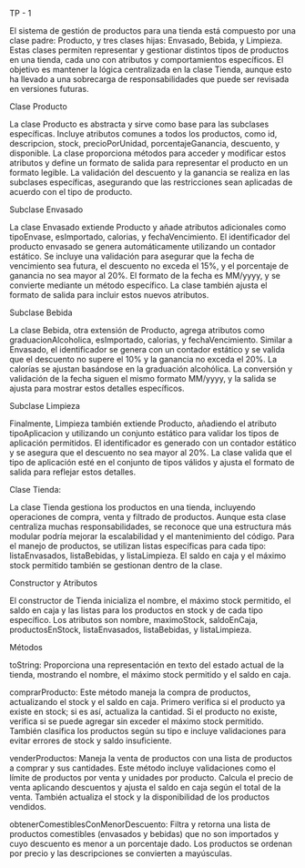 TP - 1

El sistema de gestión de productos para una tienda está compuesto por una clase padre: Producto, y tres clases hijas: Envasado, Bebida, y Limpieza. Estas clases permiten representar y gestionar distintos tipos de productos en una tienda, cada uno con atributos y comportamientos específicos. El objetivo es mantener la lógica centralizada en la clase Tienda, aunque esto ha llevado a una sobrecarga de responsabilidades que puede ser revisada en versiones futuras.

Clase Producto

La clase Producto es abstracta y sirve como base para las subclases específicas. Incluye atributos comunes a todos los productos, como id, descripcion, stock, precioPorUnidad, porcentajeGanancia, descuento, y disponible. La clase proporciona métodos para acceder y modificar estos atributos y define un formato de salida para representar el producto en un formato legible. La validación del descuento y la ganancia se realiza en las subclases específicas, asegurando que las restricciones sean aplicadas de acuerdo con el tipo de producto.

Subclase Envasado

La clase Envasado extiende Producto y añade atributos adicionales como tipoEnvase, esImportado, calorias, y fechaVencimiento. El identificador del producto envasado se genera automáticamente utilizando un contador estático. Se incluye una validación para asegurar que la fecha de vencimiento sea futura, el descuento no exceda el 15%, y el porcentaje de ganancia no sea mayor al 20%. El formato de la fecha es MM/yyyy, y se convierte mediante un método específico. La clase también ajusta el formato de salida para incluir estos nuevos atributos.

Subclase Bebida

La clase Bebida, otra extensión de Producto, agrega atributos como graduacionAlcoholica, esImportado, calorias, y fechaVencimiento. Similar a Envasado, el identificador se genera con un contador estático y se valida que el descuento no supere el 10% y la ganancia no exceda el 20%. La calorías se ajustan basándose en la graduación alcohólica. La conversión y validación de la fecha siguen el mismo formato MM/yyyy, y la salida se ajusta para mostrar estos detalles específicos.

Subclase Limpieza

Finalmente, Limpieza también extiende Producto, añadiendo el atributo tipoAplicacion y utilizando un conjunto estático para validar los tipos de aplicación permitidos. El identificador es generado con un contador estático y se asegura que el descuento no sea mayor al 20%. La clase valida que el tipo de aplicación esté en el conjunto de tipos válidos y ajusta el formato de salida para reflejar estos detalles.


Clase Tienda:

La clase Tienda gestiona los productos en una tienda, incluyendo operaciones de compra, venta y filtrado de productos. Aunque esta clase centraliza muchas responsabilidades, se reconoce que una estructura más modular podría mejorar la escalabilidad y el mantenimiento del código. Para el manejo de productos, se utilizan listas específicas para cada tipo: listaEnvasados, listaBebidas, y listaLimpieza. El saldo en caja y el máximo stock permitido también se gestionan dentro de la clase.

Constructor y Atributos

El constructor de Tienda inicializa el nombre, el máximo stock permitido, el saldo en caja y las listas para los productos en stock y de cada tipo específico. Los atributos son nombre, maximoStock, saldoEnCaja, productosEnStock, listaEnvasados, listaBebidas, y listaLimpieza.

Métodos

toString: Proporciona una representación en texto del estado actual de la tienda, mostrando el nombre, el máximo stock permitido y el saldo en caja.

comprarProducto: Este método maneja la compra de productos, actualizando el stock y el saldo en caja. Primero verifica si el producto ya existe en stock; si es así, actualiza la cantidad. Si el producto no existe, verifica si se puede agregar sin exceder el máximo stock permitido. También clasifica los productos según su tipo e incluye validaciones para evitar errores de stock y saldo insuficiente.

venderProductos: Maneja la venta de productos con una lista de productos a comprar y sus cantidades. Este método incluye validaciones como el límite de productos por venta y unidades por producto. Calcula el precio de venta aplicando descuentos y ajusta el saldo en caja según el total de la venta. También actualiza el stock y la disponibilidad de los productos vendidos.

obtenerComestiblesConMenorDescuento: Filtra y retorna una lista de productos comestibles (envasados y bebidas) que no son importados y cuyo descuento es menor a un porcentaje dado. Los productos se ordenan por precio y las descripciones se convierten a mayúsculas.
